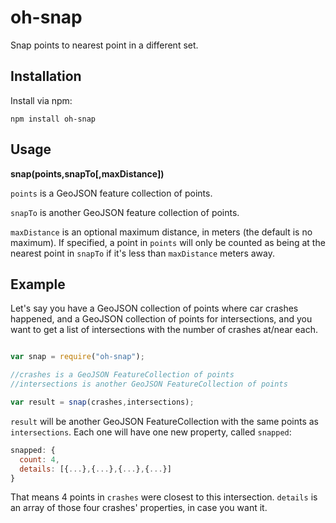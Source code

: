 oh-snap
=======

Snap points to nearest point in a different set.

## Installation

Install via npm:

```
npm install oh-snap
```

## Usage

**snap(points,snapTo[,maxDistance])**

`points` is a GeoJSON feature collection of points.

`snapTo` is another GeoJSON feature collection of points.

`maxDistance` is an optional maximum distance, in meters (the default is no maximum).  If specified, a point in `points` will only be counted as being at the nearest point in `snapTo` if it's less than `maxDistance` meters away.

## Example

Let's say you have a GeoJSON collection of points where car crashes happened, and a GeoJSON collection of points for intersections, and you want to get a list of intersections with the number of crashes at/near each.

```js

var snap = require("oh-snap");

//crashes is a GeoJSON FeatureCollection of points
//intersections is another GeoJSON FeatureCollection of points

var result = snap(crashes,intersections);

```

`result` will be another GeoJSON FeatureCollection with the same points as `intersections`.  Each one will have one new property, called `snapped`:

```js
snapped: {
  count: 4,
  details: [{...},{...},{...},{...}]
}
```

That means 4 points in `crashes` were closest to this intersection.  `details` is an array of those four crashes' properties, in case you want it.